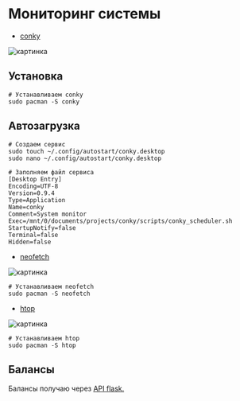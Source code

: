 # Мониторинг системы
* [conky](https://ru.wikipedia.org/wiki/Conky)

![картинка](https://upload.wikimedia.org/wikipedia/commons/e/e3/Conky_rus.png)
## Установка 
```
# Устанавливаем conky
sudo pacman -S conky
```
## Автозагрузка
```
# Создаем сервис
sudo touch ~/.config/autostart/conky.desktop
sudo nano ~/.config/autostart/conky.desktop

# Заполняем файл сервиса
[Desktop Entry]
Encoding=UTF-8
Version=0.9.4
Type=Application
Name=conky
Comment=System monitor
Exec=/mnt/0/documents/projects/conky/scripts/conky_scheduler.sh
StartupNotify=false
Terminal=false
Hidden=false
```
* [neofetch](https://losst.ru/neofetch-informatsiya-o-sisteme-linux-i-logotip-v-terminale)

![картинка](https://camo.githubusercontent.com/baa2dbda5355e2659de7338d3a53a7783ca9071d/68747470733a2f2f692e696d6775722e636f6d2f6c55726b51424e2e706e67)
```
# Устанавливаем neofetch 
sudo pacman -S neofetch
```
* [htop](https://ru.wikipedia.org/wiki/Htop)

![картинка](https://upload.wikimedia.org/wikipedia/commons/thumb/e/ea/Htop_on_a_48_core_computer.png/274px-Htop_on_a_48_core_computer.png)
```
# Устанавливаем htop 
sudo pacman -S htop
```

## Балансы
Балансы получаю через [API flask.](https://github.com/VolokzhaninVadim/flask)
